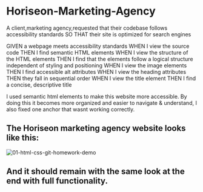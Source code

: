 # Horiseon-Marketing-Agency

A client,marketing agency,requested that their codebase follows accessibility standards
SO THAT their site is optimized for search engines

GIVEN a webpage meets accessibility standards
WHEN I view the source code
THEN I find semantic HTML elements
WHEN I view the structure of the HTML elements
THEN I find that the elements follow a logical structure independent of styling and positioning
WHEN I view the image elements
THEN I find accessible alt attributes
WHEN I view the heading attributes
THEN they fall in sequential order
WHEN I view the title element
THEN I find a concise, descriptive title




I used semantic html elements to make this website more accessible.
By doing this it becomes more organized and easier to navigate & understand,
I also fixed one anchor that wasnt working correctly. 

## The Horiseon marketing agency website looks like this:

![01-html-css-git-homework-demo](https://user-images.githubusercontent.com/79770408/113082369-54e8ac80-91a8-11eb-9c48-1da474463338.png)

## And it should remain with the same look at the end with full functionality.

